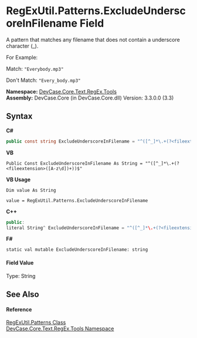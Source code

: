 # RegExUtil.Patterns.ExcludeUnderscoreInFilename Field
 

A pattern that matches any filename that does not contain a underscore character (_). 

 For Example: 

 Match: `"Everybody.mp3"`

 Don't Match: `"Every_body.mp3"`

**Namespace:**&nbsp;<a href="N_DevCase_Core_Text_RegEx_Tools">DevCase.Core.Text.RegEx.Tools</a><br />**Assembly:**&nbsp;DevCase.Core (in DevCase.Core.dll) Version: 3.3.0.0 (3.3)

## Syntax

**C#**<br />
``` C#
public const string ExcludeUnderscoreInFilename = "^([^_]*\.+(?<fileextension>([A-z\d])+))$"
```

**VB**<br />
``` VB
Public Const ExcludeUnderscoreInFilename As String = "^([^_]*\.+(?<fileextension>([A-z\d])+))$"
```

**VB Usage**<br />
``` VB Usage
Dim value As String

value = RegExUtil.Patterns.ExcludeUnderscoreInFilename

```

**C++**<br />
``` C++
public:
literal String^ ExcludeUnderscoreInFilename = "^([^_]*\.+(?<fileextension>([A-z\d])+))$"
```

**F#**<br />
``` F#
static val mutable ExcludeUnderscoreInFilename: string
```


#### Field Value
Type: String

## See Also


#### Reference
<a href="T_DevCase_Core_Text_RegEx_Tools_RegExUtil_Patterns">RegExUtil.Patterns Class</a><br /><a href="N_DevCase_Core_Text_RegEx_Tools">DevCase.Core.Text.RegEx.Tools Namespace</a><br />